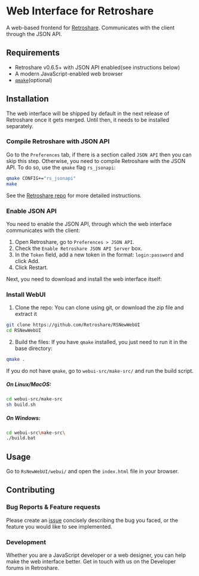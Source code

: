Web Interface for Retroshare
============================

A web-based frontend for [Retroshare](https://github.com/Retroshare/Retroshare). Communicates with the client through the JSON API.

Requirements
------------
* Retroshare v0.6.5+ with JSON API enabled(see instructions below)
* A modern JavaScript-enabled web browser
* [`qmake`](https://doc.qt.io/qt-5/qmake-manual.html)(optional)

Installation
------------
The web interface will be shipped by default in the next release of Retroshare once it gets merged. Until then, it needs to be installed separately.

### Compile Retroshare with JSON API
Go to the `Preferences` tab, if there is a section called `JSON API` then you can skip this step. Otherwise, you need to compile Retroshare with the JSON API.
To do so, use the `qmake` flag `rs_jsonapi`:
```bash
qmake CONFIG+="rs_jsonapi"
make
```
See the [Retroshare repo](https://github.com/Retroshare/Retroshare) for more detailed instructions.

### Enable JSON API
You need to enable the JSON API, through which the web interface communicates with the client:

1. Open Retroshare, go to `Preferences > JSON API`.
2. Check the `Enable Retroshare JSON API Server` box.
3. In the `Token` field, add a new token in the format: `login:password` and click Add.
4. Click Restart.

Next, you need to download and install the web interface itself:

### Install WebUI
1. Clone the repo:
You can clone using git, or download the zip file and extract it
```bash
git clone https://github.com/Retroshare/RSNewWebUI
cd RSNewWebUI
```

2. Build the files:
If you have `qmake` installed, you just need to run it in the base directory:
```bash
qmake .
```
If you do not have `qmake`, go to `webui-src/make-src/` and run the build script.

##### On Linux/MacOS:
```bash
cd webui-src/make-src
sh build.sh
```

##### On Windows:
```bash
cd webui-src\make-src\
./build.bat
```


Usage
-----
Go to `RsNewWebUI/webui/` and open the `index.html` file in your browser.

Contributing
------------
### Bug Reports & Feature requests
Please create an [issue](https://github.com/Retroshare/RsNewWebUI/issues) concisely describing the bug you faced, or the feature you would like to see implemented.

### Development
Whether you are a JavaScript developer or a web designer, you can help make the web interface better. Get in touch with us on the Developer forums in Retroshare.
